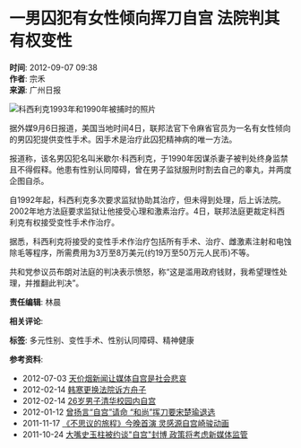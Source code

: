 # 一男囚犯有女性倾向挥刀自宫 法院判其有权变性

**时间**: 2012-09-07 09:38  
**作者**: 宗禾  
**来源**: 广州日报  

![科西利克1993年和1990年被捕时的照片](http://www.chinanews.com/gj/2012/09-07/U410P4T8D4165565F107DT20120907085347.jpg)

据外媒9月6日报道，美国当地时间4日，联邦法官下令麻省官员为一名有女性倾向的男囚犯提供变性手术。因手术是治疗此囚犯精神病的唯一方法。

报道称，该名男囚犯名叫米歇尔·科西利克，于1990年因谋杀妻子被判处终身监禁且不得假释。他患有性别认同障碍，曾在男子监狱服刑时割去自己的睾丸，并两度企图自杀。

自1992年起，科西利克多次要求监狱协助其治疗，但未得到处理，后上诉法院。2002年地方法庭要求监狱让他接受心理和激素治疗。4日，联邦法庭更裁定科西利克有权接受变性手术作治疗。

据悉，科西利克将接受的变性手术作治疗包括所有手术、治疗、雌激素注射和电蚀除毛等程序，所需费用为3万至8万美元(约19万至50万元人民币)不等。

共和党参议员布朗对法庭的判决表示愤怒，称“这是滥用政府钱财，我希望理性处理，并推翻此判决”。 

**责任编辑**: 林晨

**相关评论**: 

**标签**: 多元性别、变性手术、性别认同障碍、精神健康

**参考资料**: 
- 2012-07-03 [天价烟新闻让媒体自宫是社会悲哀](http://www.fjsen.com/wap/2012-07/03/content_8731727.htm)
- 2012-02-14 [韩寒更换法院诉方舟子](http://www.fjsen.com/h/2012-02/14/content_7824087.htm) 
- 2012-02-14 [26岁男子清华校园内自宫](http://www.fjsen.com/h/2012-02/14/content_7823716.htm) 
- 2012-01-12 [曾扬言“自宫”请命 “和尚”挥刀要宋楚瑜退选](http://www.fjsen.com/b/2012-01/12/content_7660201.htm) 
- 2011-11-17 [《不思议的旅程》今晚首演 灵感源自宫崎骏动画](http://www.fjsen.com/o/2011-11/17/content_6817228.htm) 
- 2011-10-24 [大嘴史玉柱被约谈"自宫"封博 政策将考虑新媒体监管](http://www.fjsen.com/j/2011-10/24/content_6501244.htm)